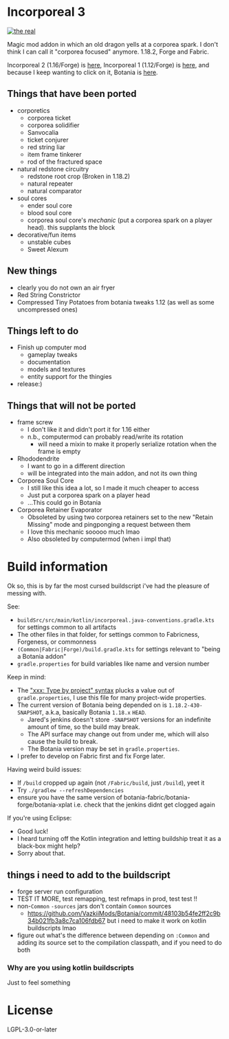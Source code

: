 Incorporeal 3
=============

[![the real](https://github.com/quat1024/incorporeal-3/actions/workflows/yeaaa.yml/badge.svg)](https://github.com/quat1024/incorporeal-3/actions/workflows/yeaaa.yml)

Magic mod addon in which an old dragon yells at a corporea spark. I don't think I can call it "corporea focused" anymore. 1.18.2, Forge and Fabric.

Incorporeal 2 (1.16/Forge) is [here](https://github.com/quat1024/incorporeal-2-forge), Incorporeal 1 (1.12/Forge) is [here](https://github.com/quat1024/incorporeal), and because I keep wanting to click on it, Botania is [here](https://github.com/vazkiimods/botania).

## Things that have been ported

* corporetics
  * corporea ticket
  * corporea solidifier
  * Sanvocalia
  * ticket conjurer
  * red string liar
  * item frame tinkerer
  * rod of the fractured space
* natural redstone circuitry
  * redstone root crop (Broken in 1.18.2)
  * natural repeater
  * natural comparator
* soul cores
  * ender soul core
  * blood soul core
  * corporea soul core's *mechanic* (put a corporea spark on a player head). this supplants the block
* decorative/fun items
  * unstable cubes
  * Sweet Alexum

## New things

* clearly you do not own an air fryer
* Red String Constrictor
* Compressed Tiny Potatoes from botania tweaks 1.12 (as well as some uncompressed ones)

## Things left to do

* Finish up computer mod
  * gameplay tweaks
  * documentation
  * models and textures
  * entity support for the thingies
* release:)

## Things that will not be ported

* frame screw
  * I don't like it and didn't port it for 1.16 either
  * n.b., computermod can probably read/write its rotation
    * will need a mixin to make it properly serialize rotation when the frame is empty
* Rhododendrite
  * I want to go in a different direction
  * will be integrated into the main addon, and not its own thing
* Corporea Soul Core
  * I still like this idea a lot, so I made it much cheaper to access
  * Just put a corporea spark on a player head
  * ...This could go in Botania
* Corporea Retainer Evaporator
  * Obsoleted by using two corporea retainers set to the new "Retain Missing" mode and pingponging a request between them
  * I love this mechanic sooooo much lmao
  * Also obsoleted by computermod (when i impl that)

# Build information

Ok so, this is by far the most cursed buildscript i've had the pleasure of messing with.

See:
* `buildSrc/src/main/kotlin/incorporeal.java-conventions.gradle.kts` for settings common to all artifacts
* The other files in that folder, for settings common to Fabricness, Forgeness, or commonness
* `(Common|Fabric|Forge)/build.gradle.kts` for settings relevant to "being a Botania addon"
* `gradle.properties` for build variables like name and version number

Keep in mind:
* The ["xxx: Type by project" syntax](https://docs.gradle.org/current/userguide/kotlin_dsl.html#kotdsl:properties) plucks a value out of `gradle.properties`, I use this file for many project-wide properties.
* The current version of Botania being depended on is `1.18.2-430-SNAPSHOT`, a.k.a, basically Botania `1.18.x` `HEAD`.
  * Jared's jenkins doesn't store `-SNAPSHOT` versions for an indefinite amount of time, so the build may break.
  * The API surface may change out from under me, which will also cause the build to break.
  * The Botania version may be set in `gradle.properties`.
* I prefer to develop on Fabric first and fix Forge later.

Having weird build issues:
* If `/build` cropped up again (not `/Fabric/build`, just `/build`), yeet it
* Try `./gradlew --refreshDependencies`
* ensure you have the same version of botania-fabric/botania-forge/botania-xplat i.e. check that the jenkins didnt get clogged again

If you're using Eclipse:
* Good luck!
* I heard turning off the Kotlin integration and letting buildship treat it as a black-box might help?
* Sorry about that.

## things i need to add to the buildscript

* forge server run configuration
* TEST IT MORE, test remapping, test refmaps in prod, test test !!
* non-`Common` `-sources` jars don't contain `Common` sources
  * https://github.com/VazkiiMods/Botania/commit/48103b54fe2ff2c9b34b021fb3a8c7ca106fdb67 but i need to make it work on kotlin buildscripts lmao
* figure out what's the difference between depending on `:Common` and adding its source set to the compilation classpath, and if you need to do both

### Why are you using kotlin buildscripts

Just to feel something

# License

LGPL-3.0-or-later